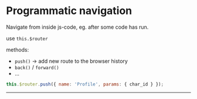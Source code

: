 # Programmatic navigation

Navigate from inside js-code, eg. after some code has run.

use `this.$router`

methods:

- `push()` -> add new route to the browser history
- `back()` / `forward()`
- ...

```js
this.$router.push({ name: 'Profile', params: { char_id } });
```

---
